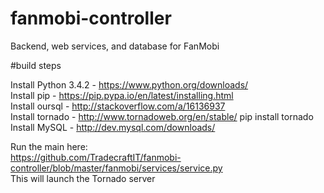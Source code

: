 # fanmobi-controller
Backend, web services, and database for FanMobi


#build steps

Install Python 3.4.2 - https://www.python.org/downloads/  
Install pip - https://pip.pypa.io/en/latest/installing.html  
Install oursql - http://stackoverflow.com/a/16136937  
Install tornado - http://www.tornadoweb.org/en/stable/    pip install tornado  
Install MySQL - http://dev.mysql.com/downloads/  

Run the main here:   
  https://github.com/TradecraftIT/fanmobi-controller/blob/master/fanmobi/services/service.py  
This will launch the Tornado server
